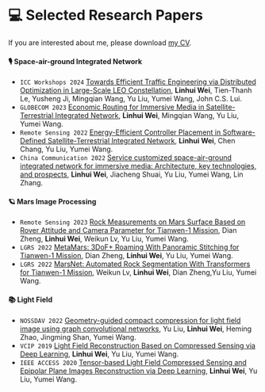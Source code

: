 
# 💻 Selected Research Papers

If you are interested about me, please download [my CV](https://drive.google.com/file/d/1Xi8Qc6Z0ag7AEUjs3gmogBLV0ExUZvak/view).

#### 🎙 Space-air-ground Integrated Network
- ``ICC Workshops 2024`` [Towards Efficient Traffic Engineering via Distributed Optimization in Large-Scale LEO Constellation](), **Linhui Wei**, Tien-Thanh Le, Yusheng Ji, Mingqian Wang, Yu Liu, Yumei Wang, John C.S. Lui.
- ``GLOBECOM 2023`` [Economic Routing for Immersive Media in Satellite-Terrestrial Integrated Network](https://ieeexplore.ieee.org/document/10437270), **Linhui Wei**, Mingqian Wang, Yu Liu, Yumei Wang. 
- `Remote Sensing 2022` [Energy-Efficient Controller Placement in Software-Defined Satellite-Terrestrial Integrated
Network](https://www.mdpi.com/2072-4292/14/21/5561), **Linhui Wei**, Chen Chang, Yu Liu, Yumei Wang.
- ``China Communication 2022`` [Service customized space-air-ground integrated network for immersive media: Architecture, key technologies, and prospects](https://ieeexplore.ieee.org/document/9693466), **Linhui Wei**, Jiacheng Shuai, Yu Liu, Yumei Wang, Lin Zhang. 


#### 🪐 Mars Image Processing
- ``Remote Sensing 2023`` [Rock Measurements on Mars Surface Based on Rover Attitude and Camera Parameter for Tianwen-1 Mission](https://www.mdpi.com/2072-4292/15/18/4388), Dian Zheng, **Linhui Wei**, Weikun Lv, Yu Liu, Yumei Wang. 
- ``LGRS 2022`` [MetaMars: 3DoF+ Roaming With Panoramic Stitching for Tianwen-1 Mission](https://ieeexplore.ieee.org/document/9775723), Dian Zheng, **Linhui Wei**, Yu Liu, Yumei Wang.
- ``LGRS 2022`` [MarsNet: Automated Rock Segmentation With Transformers for Tianwen-1 Mission](https://ieeexplore.ieee.org/document/9973330),  Weikun Lv, **Linhui Wei**, Dian Zheng,Yu Liu, Yumei Wang.

#### 📚 Light Field 

- ``NOSSDAV 2022`` [Geometry-guided compact compression for light field image using graph convolutional networks](https://dl.acm.org/doi/abs/10.1145/3534088.3534345), Yu Liu, **Linhui Wei**, Heming Zhao, Jingming Shan, Yumei Wang.
- ``VCIP 2019`` [Light Field Reconstruction Based on Compressed Sensing via Deep Learning](https://ieeexplore.ieee.org/abstract/document/8965747), **Linhui Wei**, Yu Liu, Yumei Wang.
- ``IEEE ACCESS 2020`` [Tensor-based Light Field Compressed Sensing and Epipolar Plane Images Reconstruction
via Deep Learning](https://ieeexplore.ieee.org/document/9145540), **Linhui Wei**, Yu Liu, Yumei Wang.

<!-- 

#### 🧑‍🎨 Generative Model
- ``ICLR 2022`` [Pseudo Numerical Methods for Diffusion Models on Manifolds](https://openreview.net/forum?id=PlKWVd2yBkY), Luping Liu, **Yi Ren**, et al. \| [![](https://img.shields.io/github/stars/luping-liu/PNDM?style=social&label=Code+Stars)](https://github.com/luping-liu/PNDM) \| [![PWC](https://img.shields.io/endpoint.svg?url=https://paperswithcode.com/badge/pseudo-numerical-methods-for-diffusion-models-1/image-generation-on-celeba-64x64)](https://paperswithcode.com/sota/image-generation-on-celeba-64x64?p=pseudo-numerical-methods-for-diffusion-models-1) -->

